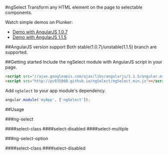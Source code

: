 #ngSelect
Transform any HTML element on the page to selectable components.

Watch simple demos on Plunker:
* [Demo with AngularJS 1.0.7](http://plnkr.co/edit/RNZepQ)
* [Demo with AngularJS 1.1.5](http://plnkr.co/edit/4neUeA)

##AngularJS version support
Both stable(1.0.7)/unstable(1.1.5) branch are supported.

##Getting started
Include the ngSelect module with AngularJS script in your page.
```html
<script src="//ajax.googleapis.com/ajax/libs/angularjs/1.1.5/angular.min.js"></script>
<script src="http://pc035860.github.io/ngSelect/ngSelect.min.js"></script>
```

Add `ngSelect` to your app module's dependency.
```js
angular.module('myApp', ['ngSelect']);
```

##Usage

###ng-select

####select-class
####select-disabled
####select-multiple

###ng-select-option

####select-class
####select-disabled

